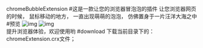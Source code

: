 chromeBubbleExtension
#这是一款让您的浏览器冒泡泡的插件
让您浏览器网页的时候， 鼠标移动的地方， 一直出现萌萌的泡泡， 仿佛置身于一片汪洋大海之中
#预览
![img](http://images2015.cnblogs.com/blog/497865/201702/497865-20170228192415938-590156477.png)
![img](http://images2015.cnblogs.com/blog/497865/201703/497865-20170301165428813-270833732.gif)    
提升浏览器体验，欢迎使用哟
#download
下载当前目录下的：chromeExtension.crx文件；

